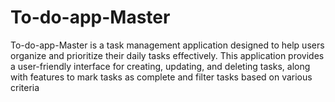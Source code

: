 # To-do-app-Master
To-do-app-Master is a task management application designed to help users organize and prioritize their daily tasks effectively. This application provides a user-friendly interface for creating, updating, and deleting tasks, along with features to mark tasks as complete and filter tasks based on various criteria
